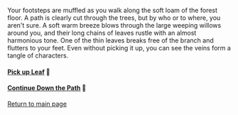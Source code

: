 Your footsteps are muffled as you walk along the soft loam of the forest floor. A path is clearly cut through the trees, but by who or to where, you aren't sure. A soft warm breeze blows through the large weeping willows around you, and their long chains of leaves rustle with an almost harmonious tone. One of the thin leaves breaks free of the branch and flutters to your feet. Even without picking it up, you can see the veins form a tangle of characters. 

#### [Pick up Leaf](https://github.com/double-virgule/double-virgule/blob/3282b0be816969fbeaa010331eeec24fb430e974/PickUpLeaf.md) 🍂

#### [Continue Down the Path](https://github.com/double-virgule/double-virgule/blob/51d760ac59b7b31abf98213ed068abab708adcce/ContinueDownthePath.md) 🚶

[Return to main page](https://github.com/double-virgule)
